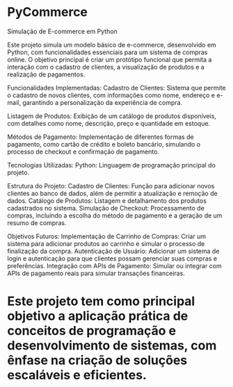 # PyCommerce
Simulação de E-commerce em Python

Este projeto simula um modelo básico de e-commerce, desenvolvido em Python, com funcionalidades essenciais para um sistema de compras online. O objetivo principal é criar um protótipo funcional que permita a interação com o cadastro de clientes, a visualização de produtos e a realização de pagamentos.

Funcionalidades Implementadas:
Cadastro de Clientes: Sistema que permite o cadastro de novos clientes, com informações como nome, endereço e e-mail, garantindo a personalização da experiência de compra.

Listagem de Produtos: Exibição de um catálogo de produtos disponíveis, com detalhes como nome, descrição, preço e quantidade em estoque.

Métodos de Pagamento: Implementação de diferentes formas de pagamento, como cartão de crédito e boleto bancário, simulando o processo de checkout e confirmação de pagamento.

Tecnologias Utilizadas:
Python: Linguagem de programação principal do projeto.

Estrutura do Projeto:
Cadastro de Clientes: Função para adicionar novos clientes ao banco de dados, além de permitir a atualização e remoção de dados.
Catálogo de Produtos: Listagem e detalhamento dos produtos cadastrados no sistema.
Simulação de Checkout: Processamento de compras, incluindo a escolha do método de pagamento e a geração de um resumo de compras.

Objetivos Futuros:
Implementação de Carrinho de Compras: Criar um sistema para adicionar produtos ao carrinho e simular o processo de finalização da compra.
Autenticação de Usuário: Adicionar um sistema de login e autenticação para que clientes possam gerenciar suas compras e preferências.
Integração com APIs de Pagamento: Simular ou integrar com APIs de pagamento reais para simular transações financeiras.

# Este projeto tem como principal objetivo a aplicação prática de conceitos de programação e desenvolvimento de sistemas, com ênfase na criação de soluções escaláveis e eficientes.
